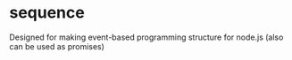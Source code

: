 # sequence
Designed for making event-based programming structure for node.js (also can be used as promises)
